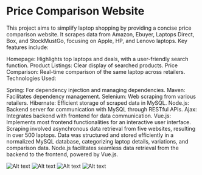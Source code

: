 <h1>Price Comparison Website</h1>

This project aims to simplify laptop shopping by providing a concise price comparison website. It scrapes data from Amazon, Ebuyer, Laptops Direct, Box, and StockMustGo, focusing on Apple, HP, and Lenovo laptops. Key features include:

Homepage: Highlights top laptops and deals, with a user-friendly search function.
Product Listings: Clear display of searched products.
Price Comparison: Real-time comparison of the same laptop across retailers.
Technologies Used:

Spring: For dependency injection and managing dependencies.
Maven: Facilitates dependency management.
Selenium: Web scraping from various retailers.
Hibernate: Efficient storage of scraped data in MySQL.
Node.js: Backend server for communication with MySQL through RESTful APIs.
Ajax: Integrates backend with frontend for data communication.
Vue.js: Implements most frontend functionalities for an interactive user interface.
Scraping involved asynchronous data retrieval from five websites, resulting in over 500 laptops. Data was structured and stored efficiently in a normalized MySQL database, categorizing laptop details, variations, and comparison data. Node.js facilitates seamless data retrieval from the backend to the frontend, powered by Vue.js.

![Alt text](<Screen Shot 2023-12-13 at 3.28.37 AM.png>) ![Alt text](<Screen Shot 2023-12-13 at 3.28.28 AM.png>) ![Alt text](<Screen Shot 2023-12-13 at 3.28.45 AM.png>) ![Alt text](<Screen Shot 2023-12-13 at 3.28.16 AM.png>)
